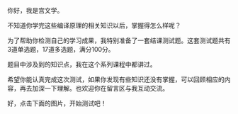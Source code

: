 <p>你好，我是宫文学。</p><p>不知道你学完这些编译原理的相关知识以后，掌握得怎么样呢？</p><p>为了帮助你检测自己的学习成果，我特别准备了一套结课测试题。这套测试题共有3道单选题，17道多选题，满分100分。</p><p>题目中涉及到的知识点，我在这个系列课程中都讲过。</p><p>希望你能认真完成这次测试，如果你发现有些知识还没有掌握，可以回顾相应的内容，再去加深一下理解。也欢迎你在留言区与我互动交流。</p><p>好，点击下面的图片，开始测试吧！</p><p><a href="http://time.geekbang.org/quiz/intro?act_id=167&amp;exam_id=383"><img src="https://static001.geekbang.org/resource/image/28/a4/28d1be62669b4f3cc01c36466bf811a4.png" alt=""></a></p><!-- [[[read_end]]] -->